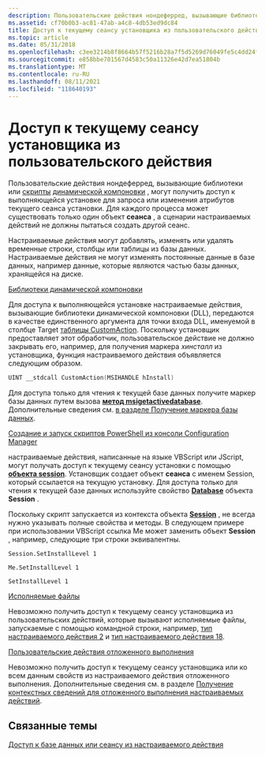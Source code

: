 ```yaml
---
description: Пользовательские действия нондеферред, вызывающие библиотеки или скрипты динамической компоновки, могут получить доступ к выполняющейся установке для запроса или изменения атрибутов текущего сеанса установки.
ms.assetid: cf70b0b3-ac81-47ab-a4c8-4db53ed9dc84
title: Доступ к текущему сеансу установщика из пользовательского действия
ms.topic: article
ms.date: 05/31/2018
ms.openlocfilehash: c3ee3214b8f8664b57f5216b28a7f5d5269d76049fe5c4dd24f7ab8d130d89a0
ms.sourcegitcommit: e858bbe701567d4583c50a11326e42d7ea51804b
ms.translationtype: MT
ms.contentlocale: ru-RU
ms.lasthandoff: 08/11/2021
ms.locfileid: "118640193"
---
```

# <a name="accessing-the-current-installer-session-from-inside-a-custom-action"></a>Доступ к текущему сеансу установщика из пользовательского действия

Пользовательские действия нондеферред, вызывающие библиотеки или [скрипты](scripts.md) [динамической компоновки](dynamic-link-libraries.md) , могут получить доступ к выполняющейся установке для запроса или изменения атрибутов текущего сеанса установки. Для каждого процесса может существовать только один объект **сеанса** , а сценарии настраиваемых действий не должны пытаться создать другой сеанс.

Настраиваемые действия могут добавлять, изменять или удалять временные строки, столбцы или таблицы из базы данных. Настраиваемые действия не могут изменять постоянные данные в базе данных, например данные, которые являются частью базы данных, хранящейся на диске.

[Библиотеки динамической компоновки](dynamic-link-libraries.md)

Для доступа к выполняющейся установке настраиваемые действия, вызывающие библиотеки динамической компоновки (DLL), передаются в качестве единственного аргумента для точки входа DLL, именуемой в столбце Target [таблицы CustomAction](customaction-table.md). Поскольку установщик предоставляет этот обработчик, пользовательское действие не должно закрывать его, например, для получения маркера *хинсталл* из установщика, функция настраиваемого действия объявляется следующим образом.


```C++
UINT __stdcall CustomAction(MSIHANDLE hInstall)
```



Для доступа только для чтения к текущей базе данных получите маркер базы данных путем вызова [**метод msigetactivedatabase**](/windows/desktop/api/Msiquery/nf-msiquery-msigetactivedatabase). Дополнительные сведения см. [в разделе Получение маркера базы данных](obtaining-a-database-handle.md).

[Создание и запуск скриптов PowerShell из консоли Configuration Manager](scripts.md)

настраиваемые действия, написанные на языке VBScript или JScript, могут получать доступ к текущему сеансу установки с помощью [**объекта session**](session-object.md). Установщик создает объект **сеанса** с именем Session, который ссылается на текущую установку. Для доступа только для чтения к текущей базе данных используйте свойство [**Database**](session-database.md) объекта **Session** .

Поскольку скрипт запускается из контекста объекта [**Session**](session-object.md) , не всегда нужно указывать полные свойства и методы. В следующем примере при использовании VBScript ссылка Me может заменить объект **Session** , например, следующие три строки эквивалентны.


```VB
Session.SetInstallLevel 1
```




```VB
Me.SetInstallLevel 1
```




```VB
SetInstallLevel 1
```



[Исполняемые файлы](executable-files.md)

Невозможно получить доступ к текущему сеансу установщика из пользовательских действий, которые вызывают исполняемые файлы, запускаемые с помощью командной строки, например, [тип настраиваемого действия 2](custom-action-type-2.md) и [тип настраиваемого действия 18](custom-action-type-18.md).

[Пользовательские действия отложенного выполнения](deferred-execution-custom-actions.md)

Невозможно получить доступ к текущему сеансу установщика или ко всем данным свойств из настраиваемого действия отложенного выполнения. Дополнительные сведения см. в разделе [Получение контекстных сведений для отложенного выполнения настраиваемых действий](obtaining-context-information-for-deferred-execution-custom-actions.md).

## <a name="related-topics"></a>Связанные темы

<dl> <dt>

[Доступ к базе данных или сеансу из настраиваемого действия](accessing-a-database-or-session-from-inside-a-custom-action.md)
</dt> </dl>

 

 




